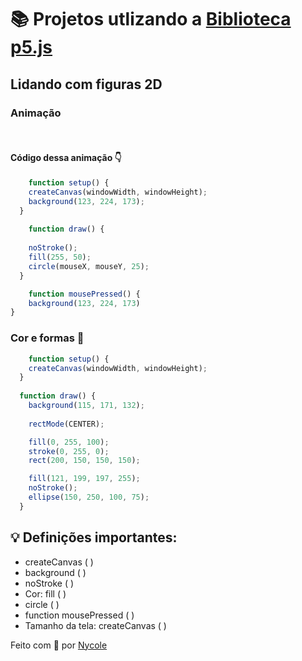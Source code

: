 # 📚 Projetos utlizando a [Biblioteca p5.js](https://p5js.org/) 

## Lidando com figuras 2D

### Animação 


&nbsp;

#### Código dessa animação 👇
```js
    function setup() {
    createCanvas(windowWidth, windowHeight);
    background(123, 224, 173);
  }
  
    function draw() {
  
    noStroke();
    fill(255, 50);
    circle(mouseX, mouseY, 25);    
  }

    function mousePressed() {
    background(123, 224, 173)
}
```
### Cor e formas 🎨



```javascript
    function setup() {
    createCanvas(windowWidth, windowHeight);
  }
  
  function draw() {
    background(115, 171, 132);
  
    rectMode(CENTER);

    fill(0, 255, 100);
    stroke(0, 255, 0);
    rect(200, 150, 150, 150);

    fill(121, 199, 197, 255);
    noStroke();
    ellipse(150, 250, 100, 75); 
  }
```



## 💡 Definições importantes: 

* createCanvas ( )
* background ( )
* noStroke ( )
* Cor: fill ( ) 
* circle ( )
* function mousePressed ( )
* Tamanho da tela: createCanvas ( )


Feito com 💖 por [Nycole](https://github.com/nycolexavier:)

 
